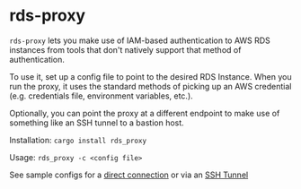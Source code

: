 rds-proxy
=========

`rds-proxy` lets you make use of IAM-based authentication to
AWS RDS instances from tools that don't natively support
that method of authentication.

To use it, set up a config file to point to the desired RDS Instance.
When you run the proxy, it uses the standard methods of picking up an
AWS credential (e.g. credentials file, environment variables, etc.).

Optionally, you can point the proxy at a different endpoint to make use
of something like an SSH tunnel to a bastion host.

Installation: `cargo install rds_proxy`

Usage: `rds_proxy -c <config file>`

See sample configs for a [direct connection](./sample.config.json)
 or via an [SSH Tunnel](./ssh-tunnel.config.json)
